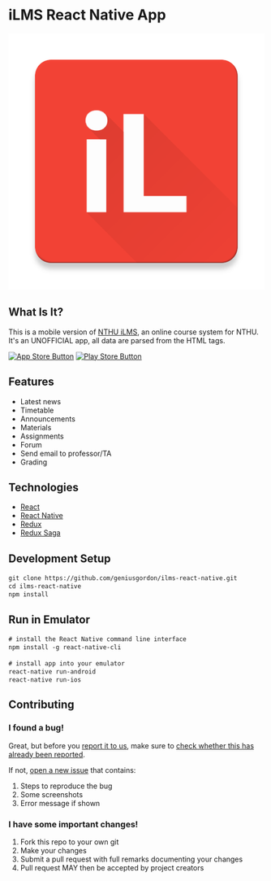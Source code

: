 # iLMS React Native App

![icon](screenshots/icon.png)

## What Is It?

This is a mobile version of [NTHU iLMS](http://lms.nthu.edu.tw), an online course system for NTHU.
It's an UNOFFICIAL app, all data are parsed from the HTML tags.

[![App Store Button](http://imgur.com/y8PTxr9.png "App Store Button")](https://itunes.apple.com/us/app/id1058257079)
[![Play Store Button](http://imgur.com/utWa1co.png "Play Store Button")](https://play.google.com/store/apps/details?id=com.geniusgordon.ilms)

## Features

* Latest news
* Timetable
* Announcements
* Materials
* Assignments
* Forum
* Send email to professor/TA
* Grading

## Technologies

* [React](https://facebook.github.io/react/docs/getting-started.html)
* [React Native](https://facebook.github.io/react-native/docs/getting-started.html)
* [Redux](http://redux.js.org/)
* [Redux Saga](http://yelouafi.github.io/redux-saga/)

## Development Setup

```shell
git clone https://github.com/geniusgordon/ilms-react-native.git
cd ilms-react-native
npm install
```

## Run in Emulator

```shell
# install the React Native command line interface
npm install -g react-native-cli

# install app into your emulator
react-native run-android
react-native run-ios
```
## Contributing

### I found a bug!

Great, but before you [report it to us](issues/new), make sure to [check whether this has already been reported](issues).

If not, [open a new issue](issues/new) that contains:

1. Steps to reproduce the bug
2. Some screenshots
3. Error message if shown

### I have some important changes!

1. Fork this repo to your own git
2. Make your changes
3. Submit a pull request with full remarks documenting your changes
4. Pull request MAY then be accepted by project creators
